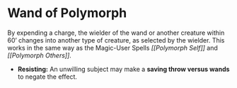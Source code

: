 # Wand of Polymorph

By expending a charge, the wielder of the wand or another creature within 60’ changes into another type of creature, as selected by the wielder. This works in the same way as the Magic-User Spells *[[Polymorph Self]]* and *[[Polymorph Others]]*.

- **Resisting:** An unwilling subject may make a **saving throw versus wands** to negate the effect.